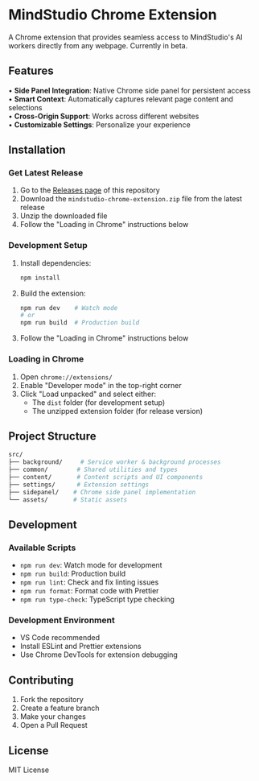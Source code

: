 # MindStudio Chrome Extension

A Chrome extension that provides seamless access to MindStudio's AI workers directly from any webpage. Currently in beta.

## Features

• **Side Panel Integration**: Native Chrome side panel for persistent access  
• **Smart Context**: Automatically captures relevant page content and selections  
• **Cross-Origin Support**: Works across different websites  
• **Customizable Settings**: Personalize your experience  

## Installation

### Get Latest Release

1. Go to the [Releases page](https://github.com/youai1/mindstudio-chrome-extension/releases/latest) of this repository
2. Download the `mindstudio-chrome-extension.zip` file from the latest release
3. Unzip the downloaded file
4. Follow the "Loading in Chrome" instructions below

### Development Setup

1. Install dependencies:

   ```bash
   npm install
   ```

2. Build the extension:

   ```bash
   npm run dev    # Watch mode
   # or
   npm run build  # Production build
   ```

3. Follow the "Loading in Chrome" instructions below

### Loading in Chrome

1. Open `chrome://extensions/`
2. Enable "Developer mode" in the top-right corner
3. Click "Load unpacked" and select either:
   - The `dist` folder (for development setup)
   - The unzipped extension folder (for release version)

## Project Structure

```sh
src/
├── background/     # Service worker & background processes
├── common/        # Shared utilities and types
├── content/       # Content scripts and UI components
├── settings/      # Extension settings
├── sidepanel/    # Chrome side panel implementation
└── assets/       # Static assets
```

## Development

### Available Scripts

- `npm run dev`: Watch mode for development
- `npm run build`: Production build
- `npm run lint`: Check and fix linting issues
- `npm run format`: Format code with Prettier
- `npm run type-check`: TypeScript type checking

### Development Environment

- VS Code recommended
- Install ESLint and Prettier extensions
- Use Chrome DevTools for extension debugging

## Contributing

1. Fork the repository
2. Create a feature branch
3. Make your changes
4. Open a Pull Request

## License

MIT License
